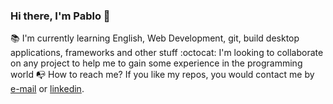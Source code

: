 ### Hi there, I'm Pablo 👋

:books: I'm currently learning English, Web Development, git, build desktop applications, frameworks and other stuff
:octocat: I'm looking to collaborate on any project to help me to gain some experience in the programming world
:mailbox_with_no_mail: How to reach me? If you like my repos, you would contact me by [e-mail](#) or [linkedin](#). 




